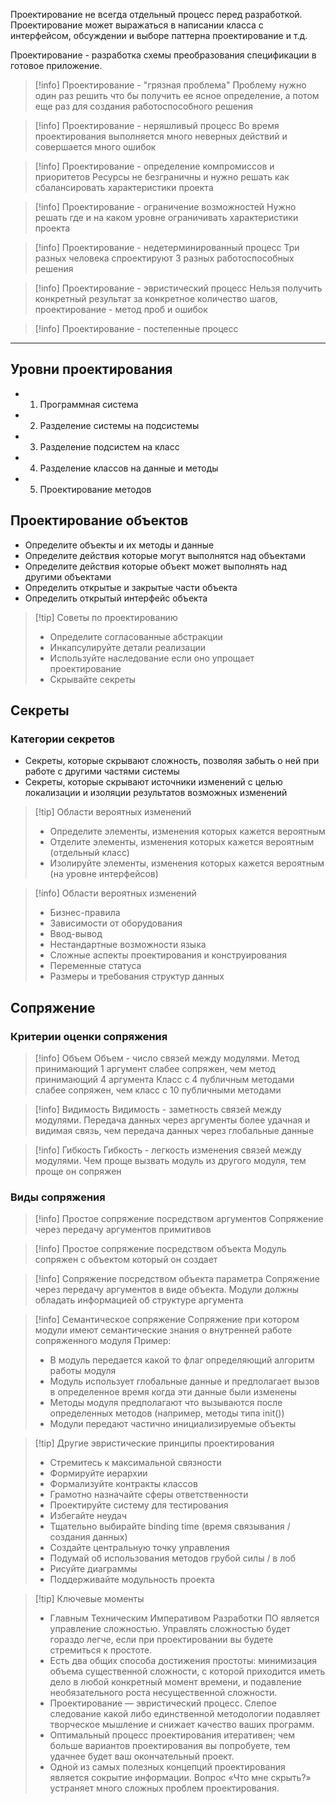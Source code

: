 Проектирование не всегда отдельный процесс перед разработкой.
Проектирование может выражаться в написании класса с интерфейсом, обсуждении и выборе паттерна проектирование и т.д.

Проектирование - разработка схемы преобразования спецификации в готовое приложение.

>[!info] Проектирование - "грязная проблема"
> Проблему нужно один раз решить что бы получить ее ясное определение, а потом еще раз для создания работоспособного решения

>[!info] Проектирование - неряшливый процесс
>Во время проектирования выполняется много неверных действий и совершается много ошибок

>[!info] Проектирование - определение компромиссов и приоритетов
>Ресурсы не безграничны и нужно решать как сбалансировать характеристики проекта

>[!info] Проектирование - ограничение возможностей
>Нужно решать где и на каком уровне ограничивать характеристики проекта

>[!info] Проектирование - недетерминированный процесс
>Три разных человека спроектируют 3 разных работоспособных решения

>[!info] Проектирование - эвристический процесс
>Нельзя получить конкретный результат за конкретное количество шагов, проектирование - метод проб и ошибок

>[!info] Проектирование - постепенные процесс

---
## Уровни проектирования

* 1. Программная система
* 2. Разделение системы на подсистемы
* 3. Разделение подсистем на класс
* 4. Разделение классов на данные и методы
* 5. Проектирование методов

## Проектирование объектов

* Определите объекты и их методы и данные
* Определите действия которые могут выполнятся над объектами
* Определите действия которые объект может выполнять над другими объектами
* Определить открытые и закрытые части объекта
* Определить открытый интерфейс объекта

>[!tip] Советы по проектированию
>* Определите согласованные абстракции
>* Инкапсулируйте детали реализации
>* Используйте наследование если оно упрощает проектирование
>* Скрывайте секреты

## Секреты

### Категории секретов
* Секреты, которые скрывают сложность, позволяя забыть о ней при работе с другими частями системы
* Секреты, которые скрывают источники изменений с целью локализации и изоляции результатов возможных изменений

>[!tip] Области вероятных изменений
>* Определите элементы, изменения которых кажется вероятным
>* Отделите элементы, изменения которых кажется вероятным (отдельный класс)
>* Изолируйте элементы, изменения которых кажется вероятным (на уровне интерфейсов)

>[!info] Области вероятных изменений
>* Бизнес-правила
>* Зависимости от оборудования
>* Ввод-вывод
>* Нестандартные возможности языка
>* Сложные аспекты проектирования и конструирования
>* Переменные статуса
>* Размеры и требования структур данных

## Сопряжение
### Критерии оценки сопряжения

>[!info] Объем
>Объем - число связей между модулями.
>Метод принимающий 1 аргумент слабее сопряжен, чем метод принимающий 4 аргумента
>Класс с 4 публичным методами слабее сопряжен, чем класс с 10 публичными методами

>[!info] Видимость
>Видимость - заметность связей между модулями.
>Передача данных через аргументы более удачная и видимая связь, чем передача данных через глобальные данные

>[!info] Гибкость
>Гибкость - легкость изменения связей между модулями.
>Чем проще вызвать модуль из другого модуля, тем проще он сопряжен

### Виды сопряжения

>[!info] Простое сопряжение посредством аргументов
>Сопряжение через передачу аргументов примитивов

>[!info] Простое сопряжение посредством объекта
>Модуль сопряжен с объектом который он создает

>[!info] Сопряжение посредством объекта параметра
>Сопряжение через передачу аргументов в виде объекта. Модули должны обладать информацией об структуре аргумента

>[!info] Семантическое сопряжение
>Сопряжение при котором модули имеют семантические знания о внутренней работе сопряженного модуля
>Пример:
>* В модуль передается какой то флаг определяющий алгоритм работы модуля
>* Модуль использует глобальные данные и предполагает вызов в определенное время когда эти данные были изменены
>* Методы модуля предполагают что вызываются после определенных методов (например, методы типа init())
>* Модули передают частично инициализируемые объекты

>[!tip] Другие эвристические принципы проектирования
>* Стремитесь к максимальной связности
>* Формируйте иерархии
>* Формализуйте контракты классов
>* Грамотно назначайте сферы ответственности
>* Проектируйте систему для тестирования
>* Избегайте неудач
>* Тщательно выбирайте binding time (время связывания / создания данных)
>* Создайте центральную точку управления
>* Подумай об использования методов грубой силы / в лоб
>* Рисуйте диаграммы
>* Поддерживайте модульность проекта


>[!tip] Ключевые моменты
>* Главным Техническим Императивом Разработки ПО является управление сложностью. Управлять сложностью будет гораздо  легче, если при проектировании вы будете стремиться к простоте.
>* Есть два общих способа достижения простоты: минимизация объема существенной сложности, с которой приходится иметь дело  в любой конкретный момент времени, и подавление необязательного роста несущественной сложности.
>* Проектирование — эвристический процесс. Слепое следование какой либо единственной методологии подавляет творческое  мышление и снижает качество ваших программ.
>* Оптимальный процесс проектирования итеративен; чем больше вариантов проектирования вы попробуете, тем удачнее будет  ваш окончательный проект.
>* Одной из самых полезных концепций проектирования является сокрытие информации. Вопрос «Что мне скрыть?» устраняет  много сложных проблем проектирования.

 